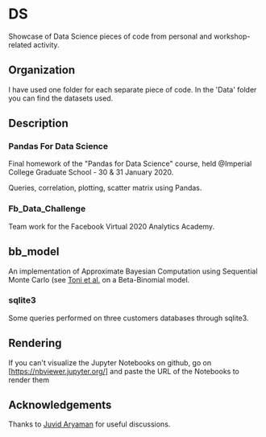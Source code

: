 
# DS
Showcase of Data Science pieces of code from personal and workshop-related activity. 

## Organization
I have used one folder for each separate piece of code. In the 'Data' folder you can find the datasets used.

## Description

### Pandas For Data Science
Final homework of the "Pandas for Data Science" course, held @Imperial College Graduate School - 30 & 31 January 2020.

Queries, correlation, plotting, scatter matrix using Pandas.

### Fb_Data_Challenge
Team work for the Facebook Virtual 2020 Analytics Academy.

## bb_model
An implementation of Approximate Bayesian Computation using Sequential Monte Carlo (see [Toni et al.](https://royalsocietypublishing.org/doi/10.1098/rsif.2008.0172) on a Beta-Binomial model.

### sqlite3
Some queries performed on three customers databases through sqlite3.

## Rendering
If you can't visualize the Jupyter Notebooks on github, go on [https://nbviewer.jupyter.org/] and paste the URL of the Notebooks to render them

## Acknowledgements
Thanks to [Juvid Aryaman](https://github.com/jaryaman) for useful discussions.
